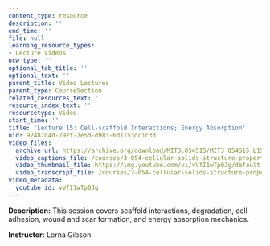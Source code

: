 ```yaml
---
content_type: resource
description: ''
end_time: ''
file: null
learning_resource_types:
- Lecture Videos
ocw_type: ''
optional_tab_title: ''
optional_text: ''
parent_title: Video Lectures
parent_type: CourseSection
related_resources_text: ''
resource_index_text: ''
resourcetype: Video
start_time: ''
title: 'Lecture 15: Cell-scaffold Interactions; Energy Absorption'
uid: 92487d4d-792f-2e5d-d983-6d1153dc1c3d
video_files:
  archive_url: https://archive.org/download/MIT3.054S15/MIT3_054S15_L15_300k.mp4
  video_captions_file: /courses/3-054-cellular-solids-structure-properties-and-applications-spring-2015/5755e925a27751aab908e2c7df650114_vVfI1wTp0Jg.vtt
  video_thumbnail_file: https://img.youtube.com/vi/vVfI1wTp0Jg/default.jpg
  video_transcript_file: /courses/3-054-cellular-solids-structure-properties-and-applications-spring-2015/ac957121e5ab9d5d3ad12018f58341f1_vVfI1wTp0Jg.pdf
video_metadata:
  youtube_id: vVfI1wTp0Jg
---
```


**Description:** This session covers scaffold interactions, degradation, cell adhesion, wound and scar formation, and energy absorption mechanics.

**Instructor:** Lorna Gibson



